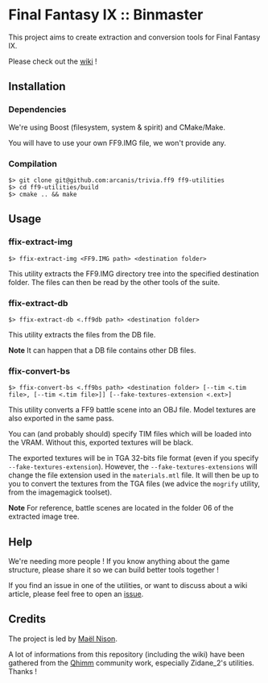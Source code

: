 # Final Fantasy IX :: Binmaster

This project aims to create extraction and conversion tools for Final Fantasy IX.

Please check out the [wiki](https://github.com/arcanis/trivia.ff9/wiki/_pages) !

## Installation

### Dependencies

We're using Boost (filesystem, system & spirit) and CMake/Make.

You will have to use your own FF9.IMG file, we won't provide any.

### Compilation

    $> git clone git@github.com:arcanis/trivia.ff9 ff9-utilities
    $> cd ff9-utilities/build
    $> cmake .. && make

## Usage

### ffix-extract-img

    $> ffix-extract-img <FF9.IMG path> <destination folder>

This utility extracts the FF9.IMG directory tree into the specified destination folder. The files can then be read by the other tools of the suite.

### ffix-extract-db

    $> ffix-extract-db <.ff9db path> <destination folder>

This utility extracts the files from the DB file.

**Note** It can happen that a DB file contains other DB files.

### ffix-convert-bs

    $> ffix-convert-bs <.ff9bs path> <destination folder> [--tim <.tim file>, [--tim <.tim file>]] [--fake-textures-extension <.ext>]

This utility converts a FF9 battle scene into an OBJ file. Model textures are also exported in the same pass.

You can (and probably should) specify TIM files which will be loaded into the VRAM. Without this, exported textures will be black.

The exported textures will be in TGA 32-bits file format (even if you specify `--fake-textures-extension`). However, the `--fake-textures-extensions` will change the file extension used in the `materials.mtl` file. It will then be up to you to convert the textures from the TGA files (we advice the `mogrify` utility, from the imagemagick toolset).

**Note** For reference, battle scenes are located in the folder 06 of the extracted image tree.

## Help

We're needing more people ! If you know anything about the game structure, please share it so we can build better tools together !

If you find an issue in one of the utilities, or want to discuss about a wiki article, please feel free to open an [issue](https://github.com/arcanis/trivia.ff9/issues).

## Credits

The project is led by [Maël Nison](http://www.arcastel.com).

A lot of informations from this repository (including the wiki) have been gathered from the [Qhimm](http://www.qhimm.com) community work, especially Zidane_2's utilities. Thanks !
